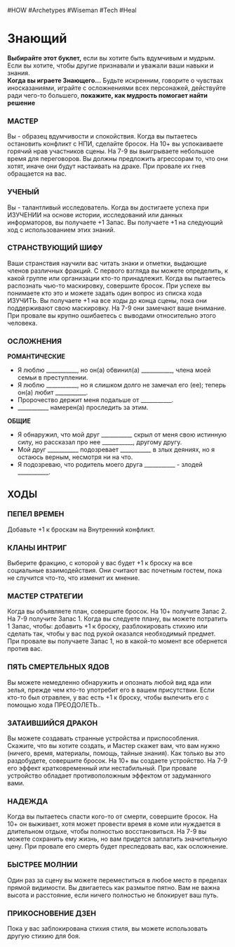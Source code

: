 #HOW  #Archetypes #Wiseman #Tech #Heal 
# Знающий
**Выбирайте этот буклет,** если вы хотите быть  вдумчивым и мудрым. Если вы хотите, чтобы другие  признавали и уважали ваши навыки и знания.  
**Когда вы играете Знающего…** Будьте искренним,  говорите о чувствах иносказаниями, играйте с  осложнениями всех персонажей, действуйте ради чего-то большего, **покажите, как мудрость помогает  найти решение**

### МАСТЕР
Вы - образец вдумчивости и спокойствия. Когда вы пытаетесь  остановить конфликт с НПИ, сделайте бросок. На 10+ вы  успокаиваете горячий нрав участников сцены. На 7-9 вы выигрываете  небольшое время для переговоров. Вы должны предложить агрессорам  то, что они хотят, иначе они будут настаивать на драке. При  провале их гнев обращается на вас. 

### УЧЕНЫЙ  
Вы - талантливый исследователь. Когда вы достигаете успеха при  ИЗУЧЕНИИ на основе истории, исследований или данных  информаторов, вы получаете +1 Запас. Вы получаете +1 на следующий  ход с использованием этих знаний.

### СТРАНСТВУЮЩИЙ ШИФУ  
Ваши странствия научили вас читать знаки и отметки, выдающие  членов различных фракций. С первого взгляда вы можете определить,  к какой группе или организации кто-то принадлежит. Когда вы  пытаетесь распознать чью-то маскировку, совершите бросок. При  успехе вы понимаете кто это и можете задать один вопрос из списка  хода ИЗУЧИТЬ. Вы получаете +1 на все ходы до конца сцены, пока  они поддерживают свою маскировку. На 7-9 они замечают ваше  внимание. При провале вы крупно ошибаетесь с выводами  относительно этого человека. 

### ОСЛОЖНЕНИЯ
 **РОМАНТИЧЕСКИЕ**
- Я люблю \_\_\_\_\_\_\_\_\_\_\_, но он(а) обвинил(а)  \_\_\_\_\_\_\_\_\_\_\_,  члена моей семьи в преступлении.  
- Я люблю \_\_\_\_\_\_\_\_\_\_\_, но я слишком долго не  замечал его (ее); теперь он(а) любит \_\_\_\_\_\_\_\_\_\_\_.  
- Пророчество держит меня подальше от \_\_\_\_\_\_\_\_\_\_\_. 
- \_\_\_\_\_\_\_\_\_\_\_ намерен(а) проследить за этим.  

 **ОБЩИЕ**
- Я обнаружил, что мой друг \_\_\_\_\_\_\_\_\_\_\_ скрыл от  меня свою истинную силу, но рассказал  про нее \_\_\_\_\_\_\_\_\_\_\_, другому другу.  
- Мой друг \_\_\_\_\_\_\_\_\_\_\_ подозревает \_\_\_\_\_\_\_\_\_\_\_ в злых  деяниях, но я остаюсь верным, несмотря  ни на что.  
- Я подозреваю, что родитель моего друга  \_\_\_\_\_\_\_\_\_\_\_ - злодей \_\_\_\_\_\_\_\_\_\_\_. 

## ХОДЫ
### ПЕПЕЛ ВРЕМЕН  
Добавьте +1 к броскам на Внутренний конфликт.  

### КЛАНЫ ИНТРИГ  
Выберите фракцию, с которой у вас будет +1 к броску на все  социальные взаимодействия. Они считают вас почетным гостем,  пока не случится что-то, что изменит их мнение.  

### МАСТЕР СТРАТЕГИИ  
Когда вы объявляете план, совершите бросок. На 10+ получите  Запас 2. На 7-9 получите Запас 1. Когда вы следуете плану, вы  можете потратить 1 Запас, чтобы: добавить +1 к броску,  разблокировать стихию или сделать так, чтобы у вас под рукой  оказался необходимый предмет. При провале вы получаете Запас 1,  но в какой-то момент все обернется против вас.  

### ПЯТЬ СМЕРТЕЛЬНЫХ ЯДОВ  
Вы можете немедленно обнаружить и опознать любой вид яда или  зелья, прежде чем кто-то употребит его в вашем присутствии.  Если кто-то был отравлен, у вас есть +1 к броску, чтобы вылечить  его с помощью хода ПРЕОДОЛЕТЬ..  

### ЗАТАИВШИЙСЯ ДРАКОН  
Вы можете создавать странные устройства и приспособления.  Скажите, что вы хотите создать, и Мастер скажет вам, что вам  нужно (ничего, время, материалы, помощь, тайные знания). Как  только вы это раздобудете, совершите бросок. На 10+ вы создаете  устройство. На 7-9 его эффект кратковременный или  нестабильный. При провале устройство обладает  противоположным эффектом от задуманного вами.  

### НАДЕЖДА  
Когда вы пытаетесь спасти кого-то от смерти, совершите бросок.  На 10+ он выживает, хотя может провести время в коме или  нуждается в длительном отдыхе, чтобы полностью  восстановиться. На 7-9 вы можете сохранить ему жизнь, но вам  придется заплатить значительную цену. При провале его смерть  будет преследовать вас, как осложнение.  

### БЫСТРЕЕ МОЛНИИ  
Один раз за сцену вы можете переместиться в любое место в  пределах прямой видимости. Вы двигаетесь как размытое пятно.  Вам не важна высота и расстояние, если ничего полностью не  блокирует ваш путь.  

### ПРИКОСНОВЕНИЕ ДЗЕН  
Пока у вас заблокирована стихия стиля, вы можете использовать  другую стихию для боя.